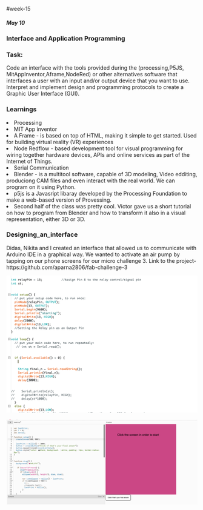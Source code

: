 #week-15
<h5> May 10 </h5>
<h3> Interface and Application Programming </h3>
<h3>Task:</h3>
Code an interface with the tools provided during the (processing,P5JS, MitAppInventor,Aframe,NodeRed) or other alternatives software that interfaces a user with an input and/or output device that you want to use. Interpret and implement design and programming protocols to create a Graphic User Interface (GUI).
<h3>Learnings</h3>
<li>Processing
<li>MIT App inventor
<li>A Frame - is based on top of HTML, making it simple to get started. Used for building virtual reality (VR) experiences
<li>Node Redflow - based development tool for visual programming for wiring together hardware devices, APIs and online services as part of the Internet of Things.
<li>Serial Communication
<li>Blender - is a multitool software, capable of 3D modeling, Video edditing, produciong CAM files and even interact with the real world. We can program on it using Python.
<li>p5js is a Javasript libaray developed by the Processing Foundation to make a web-based version of Provessing.
<li>Second half of the class was pretty cool. Victor gave us a short tutorial on how to program from Blender and how to transform it also in a visual representation, either 3D or 3D.
<h3>Designing_an_interface</h3>
Didas, Nikita and I created an interface that allowed us to communicate with Arduino IDE in a graphical way. We wanted to activate an air pump by tapping on our phone screens for our micro challenge 3. Link to the project- https://github.com/aparna2806/fab-challenge-3
<p align="center">
<img title="miro" alt="brainstorm" src="/images/15.png" width="560"/>

<p align="center">
<img title="miro" alt="brainstorm" src="/images/16.png" width="560"/>
